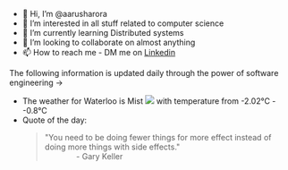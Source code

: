 - 👋 Hi, I’m @aarusharora
- 👀 I’m interested in all stuff related to computer science
- 🌱 I’m currently learning Distributed systems
- 💞️ I’m looking to collaborate on almost anything
- 📫 How to reach me - DM me on [Linkedin](https://www.linkedin.com/in/aarusharora789/)

The following information is updated daily through the power of software engineering ->
- The weather for Waterloo is Mist ![](https://openweathermap.org/img/wn/50d.png) with temperature from -2.02℃ - -0.8℃
- Quote of the day:  
	> "You need to be doing fewer things for more effect instead of doing more things with side effects."  
	> &emsp;&emsp;&emsp;&emsp;- Gary Keller
